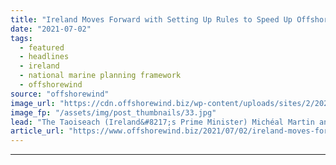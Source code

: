 ```yaml
---
title: "Ireland Moves Forward with Setting Up Rules to Speed Up Offshore Wind Development"
date: "2021-07-02"
tags: 
  - featured
  - headlines
  - ireland
  - national marine planning framework
  - offshorewind
source: "offshorewind"
image_url: "https://cdn.offshorewind.biz/wp-content/uploads/sites/2/2021/07/02143002/Miche%C3%A1l-Martin-Taoiseach_Twitter.jpg"
image_fp: "/assets/img/post_thumbnails/33.jpg"
lead: "The Taoiseach (Ireland&#8217;s Prime Minister) Michéal Martin and the Ministers from the Irish government"
article_url: "https://www.offshorewind.biz/2021/07/02/ireland-moves-forward-with-setting-up-rules-to-speed-up-offshore-wind-development/"
---
```


---
